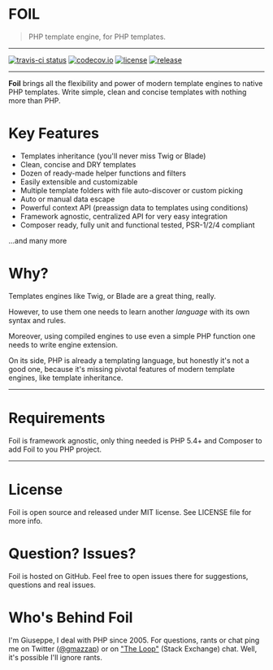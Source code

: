 FOIL
======

> PHP template engine, for PHP templates.

-------

[![travis-ci status](https://img.shields.io/travis/FoilPHP/Foil.svg?style=flat-square)](https://travis-ci.org/FoilPHP/Foil)
[![codecov.io](https://img.shields.io/codecov/c/github/FoilPHP/Foil.svg?style=flat-square)](http://codecov.io/github/FoilPHP/Foil?branch=master)
[![license](https://img.shields.io/packagist/l/foil/foil.svg?style=flat-square)](http://opensource.org/licenses/MIT)
[![release](https://img.shields.io/github/release/FoilPHP/foil.svg?style=flat-square)](https://github.com/FoilPHP/Foil/releases/latest)

-------

**Foil** brings all the flexibility and power of modern template engines to native PHP templates. Write simple, clean and concise templates with nothing more than PHP.

# Key Features

 - Templates inheritance (you'll never miss Twig or Blade)
 - Clean, concise and DRY templates
 - Dozen of ready-made helper functions and filters
 - Easily extensible and customizable
 - Multiple template folders with file auto-discover or custom picking
 - Auto or manual data escape
 - Powerful context API (preassign data to templates using conditions)
 - Framework agnostic, centralized API for very easy integration
 - Composer ready, fully unit and functional tested, PSR-1/2/4 compliant

...and many more


# Why?

Templates engines like Twig, or Blade are a great thing, really.

However, to use them one needs to learn another *language* with its own syntax and rules.

Moreover, using compiled engines to use even a simple PHP function one needs to write engine extension.

On its side, PHP is already a templating language, but honestly it's not a good one, because it's missing pivotal features of modern template engines, like template inheritance.

---

# Requirements

Foil is framework agnostic, only thing needed is PHP 5.4+ and Composer to add Foil to you PHP project.

---

# License

Foil is open source and released under MIT license. See LICENSE file for more info.

# Question? Issues?

Foil is hosted on GitHub. Feel free to open issues there for suggestions, questions and real issues.

# Who's Behind Foil

I'm Giuseppe, I deal with PHP since 2005. For questions, rants or chat ping me on Twitter ([@gmazzap](https://twitter.com/gmazzap)) or on ["The Loop"](http://chat.stackexchange.com/rooms/6/the-loop) (Stack Exchange) chat. Well, it's possible I'll ignore rants.
